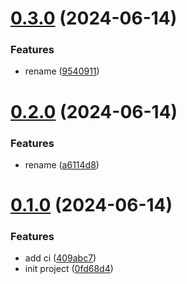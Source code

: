 # [0.3.0](https://github.com/tardis-ksh/corgi/compare/v0.2.0...v0.3.0) (2024-06-14)


### Features

* rename ([9540911](https://github.com/tardis-ksh/corgi/commit/9540911c57dfc4be1a9ea62d635f11bd1e25c80a))



# [0.2.0](https://github.com/tardis-ksh/corgi/compare/v0.1.0...v0.2.0) (2024-06-14)


### Features

* rename ([a6114d8](https://github.com/tardis-ksh/corgi/commit/a6114d8172cdd4321f2e2f3ff4b73a4a685c31f7))



# [0.1.0](https://github.com/tardis-ksh/corgi/compare/0fd68d442484a4a09979a8d8c8bc6ae657da2512...v0.1.0) (2024-06-14)


### Features

* add ci ([409abc7](https://github.com/tardis-ksh/corgi/commit/409abc7c9aace3fbe617c657b661d2c7bb10181c))
* init project ([0fd68d4](https://github.com/tardis-ksh/corgi/commit/0fd68d442484a4a09979a8d8c8bc6ae657da2512))



